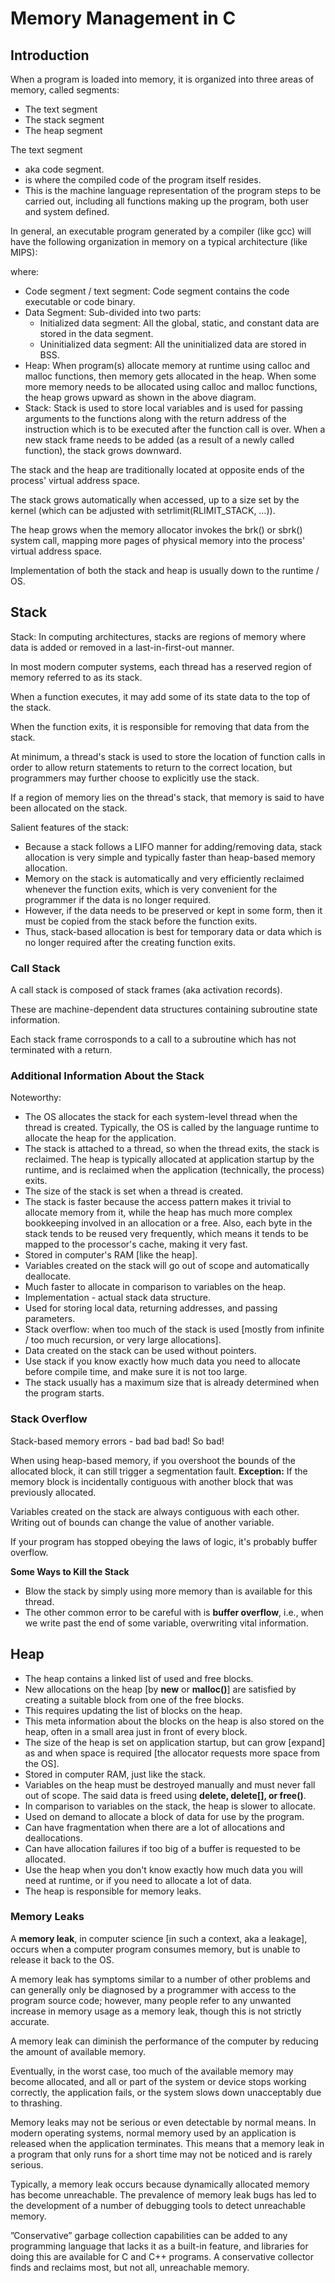 # Memory Management in C # 

## Introduction ##

When a program is loaded into memory, it is organized into three areas of memory, called segments:
* The text segment
* The stack segment
* The heap segment

The text segment
* aka code segment.
* is where the compiled code of the program itself resides.
* This is the machine language representation of the program steps to be carried out, including all functions making up the program, both user and system defined.

In general, an executable program generated by a compiler (like gcc) will have the following organization in memory on a typical architecture (like MIPS):



where:
* Code segment / text segment: Code segment contains the code executable or code binary.
* Data Segment: Sub-divided into two parts:
  * Initialized data segment: All the global, static, and constant data are stored in the data segment.
  * Uninitialized data segment: All the uninitialized data are stored in BSS.
* Heap: When program(s) allocate memory at runtime using calloc and malloc functions, then memory gets allocated in the heap. When some more memory needs to be allocated using calloc and malloc functions, the heap grows upward as shown in the above diagram.
* Stack: Stack is used to store local variables and is used for passing arguments to the functions along with the return address of the instruction which is to be executed after the function call is over. When a new stack frame needs to be added (as a result of a newly called function), the stack grows downward.

The stack and the heap are traditionally located at opposite ends of the process' virtual address space. 

The stack grows automatically when accessed, up to a size set by the kernel (which can be adjusted with setrlimit(RLIMIT_STACK, …)). 

The heap grows when the memory allocator invokes the brk() or sbrk() system call, mapping more pages of physical memory into the process' virtual address space.

Implementation of both the stack and heap is usually down to the runtime / OS.

## Stack ##

Stack: In computing architectures, stacks are regions of memory where data is added or removed in a last-in-first-out manner.

In most modern computer systems, each thread has a reserved region of memory referred to as its stack.

When a function executes, it may add some of its state data to the top of the stack. 

When the function exits, it is responsible for removing that data from the stack.

At minimum, a thread's stack is used to store the location of function calls in order to allow return statements to return to the correct location, but programmers may further choose to explicitly use the stack.

If a region of memory lies on the thread's stack, that memory is said to have been allocated on the stack.

Salient features of the stack:
* Because a stack follows a LIFO manner for adding/removing data, stack allocation is very simple and typically faster than heap-based memory allocation.
* Memory on the stack is automatically and very efficiently reclaimed whenever the function exits, which is very convenient for the programmer if the data is no longer required.
* However, if the data needs to be preserved or kept in some form, then it must be copied from the stack before the function exits.
* Thus, stack-based allocation is best for temporary data or data which is no longer required after the creating function exits.

### Call Stack ###

A call stack is composed of stack frames (aka activation records).

These are machine-dependent data structures containing subroutine state information. 

Each stack frame corrosponds to a call to a subroutine which has not terminated with a return.

### Additional Information About the Stack ###

Noteworthy:
* The OS allocates the stack for each system-level thread when the thread is created. Typically, the OS is called by the language runtime to allocate the heap for the application.
* The stack is attached to a thread, so when the thread exits, the stack is reclaimed. The heap is typically allocated at application startup by the runtime, and is reclaimed when the application (technically, the process) exits.
* The size of the stack is set when a thread is created.
* The stack is faster because the access pattern makes it trivial to allocate memory from it, while the heap has much more complex bookkeeping involved in an allocation or a free. Also, each byte in the stack tends to be reused very frequently, which means it tends to be mapped to the processor's cache, making it very fast.
* Stored in computer's RAM [like the heap].
* Variables created on the stack will go out of scope and automatically deallocate.
* Much faster to allocate in comparison to variables on the heap.
* Implementation - actual stack data structure.
* Used for storing local data, returning addresses, and passing parameters.
* Stack overflow: when too much of the stack is used [mostly from infinite / too much recursion, or very large allocations].
* Data created on the stack can be used without pointers.
* Use stack if you know exactly how much data you need to allocate before compile time, and make sure it is not too large.
* The stack usually has a maximum size that is already determined when the program starts.

### Stack Overflow ###

Stack-based memory errors - bad bad bad! So bad!

When using heap-based memory, if you overshoot the bounds of the allocated block, it can still trigger a segmentation fault.
**Exception:** If the memory block is incidentally contiguous with another block that was previously allocated.

Variables created on the stack are always contiguous with each other. Writing out of bounds can change the value of another variable.

If your program has stopped obeying the laws of logic, it's probably buffer overflow.  

__Some Ways to Kill the Stack__ 
* Blow the stack by simply using more memory than is available for this thread.  
* The other common error to be careful with is __buffer overflow__, i.e., when we write past the end of some variable, overwriting vital information.  

## Heap ##

* The heap contains a linked list of used and free blocks. 
* New allocations on the heap [by __new__ or __malloc()__] are satisfied by creating a suitable block from one of the free blocks. 
* This requires updating the list of blocks on the heap. 
* This meta information about the blocks on the heap is also stored on the heap, often in a small area just in front of every block. 
* The size of the heap is set on application startup, but can grow [expand] as and when space is required [the allocator requests more space from the OS]. 
* Stored in computer RAM, just like the stack. 
* Variables on the heap must be destroyed manually and must never fall out of scope. The said data is freed using __delete, delete[], or free()__. 
* In comparison to variables on the stack, the heap is slower to allocate. 
* Used on demand to allocate a block of data for use by the program. 
* Can have fragmentation when there are a lot of allocations and deallocations. 
* Can have allocation failures if too big of a buffer is requested to be allocated. 
* Use the heap when you don't know exactly how much data you will need at runtime, or if you need to allocate a lot of data. 
* The heap is responsible for memory leaks. 

### Memory Leaks ### 

A __memory leak__, in computer science [in such a context, aka a leakage], occurs when a computer program consumes memory, but is unable to release it back to the OS. 

A memory leak has symptoms similar to a number of other problems and can generally only be diagnosed by a programmer with access to the program source code; however, many people refer to any unwanted increase in memory usage as a memory leak, though this is not strictly accurate.  

A memory leak can diminish the performance of the computer by reducing the amount of available memory. 

Eventually, in the worst case, too much of the available memory may become allocated, and all or part of the system or device stops working correctly, the application fails, or the system slows down unacceptably due to thrashing.  

Memory leaks may not be serious or even detectable by normal means. In modern operating systems, normal memory used by an application is released when the application terminates. This means that a memory leak in a program that only runs for a short time may not be noticed and is rarely serious.  

Typically, a memory leak occurs because dynamically allocated memory has become unreachable. The prevalence of memory leak bugs has led to the development of a number of debugging tools to detect unreachable memory.  

”Conservative” garbage collection capabilities can be added to any programming language that lacks it as a built-in feature, and libraries for doing this are available for C and C++ programs. A conservative collector finds and reclaims most, but not all,
unreachable memory.  


